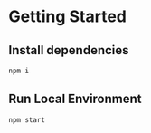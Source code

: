 # Getting Started

## Install dependencies

```bash
npm i
```

## Run Local Environment

```bash
npm start
```
